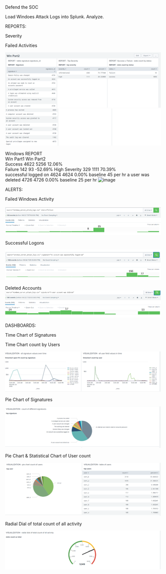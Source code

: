 Defend the SOC

Load Windoes Attack Logs into Splunk. Analyze.

REPORTS:

Severity

Failed Activities

![Win 2 Log Reports](https://github.com/collette269/Splunk_Master_of_the_SOC/blob/main/Windows/Win%202%20Log%20Reports.png)
![Win 2 Log Reports Cont ](https://github.com/collette269/Splunk_Master_of_the_SOC/blob/main/Windows/Win%202%20Log%20Reports%20Cont.png)

Windows REPORT				
	Win Part1	Win Part2		
Success	4622	5256	12.06%	
Failure	142	93	-52.69%	
High Severity	329	1111	70.39%	
successful logged on	4624	4624	0.00%	baseline 45 per hr
a user was deleted	4726	4726	0.00%	baseline 25 per hr
![image](https://user-images.githubusercontent.com/88781846/148576011-222fdbae-84b1-4289-9561-20a257ec883d.png)


ALERTS:

Failed Windows Activity

![Win 2 Alert 1](https://github.com/collette269/Splunk_Master_of_the_SOC/blob/main/Windows/Win%202%20Alert%201.PNG)

Successful Logons

![Win 2 Alert 2](https://github.com/collette269/Splunk_Master_of_the_SOC/blob/main/Windows/Win%202%20Alert%202.PNG)

Deleted Accounts
![Win 2 Alert 3](https://github.com/collette269/Splunk_Master_of_the_SOC/blob/main/Windows/Win%202%20Alert%203.PNG)

DASHBOARDS:

Time Chart of Signatures

Time Chart count by Users

![Win 2 Log Visualization 1](https://github.com/collette269/Splunk_Master_of_the_SOC/blob/main/Windows/Win%202%20Log%20Visualization%201.png)

Pie Chart of Signatures

![Win 2 Log Visualization 2](https://github.com/collette269/Splunk_Master_of_the_SOC/blob/main/Windows/Win%202%20Log%20Visualization%202.png)

Pie Chart & Statistical Chart of User count

![Win 2 Log Visualization 3](https://github.com/collette269/Splunk_Master_of_the_SOC/blob/main/Windows/Win%202%20Log%20Visualization%203.png)

Radial Dial of total count of all activity

![Win 2 Log Visualization 4](https://github.com/collette269/Splunk_Master_of_the_SOC/blob/main/Windows/Win%202%20Log%20Visualization%204.png)
